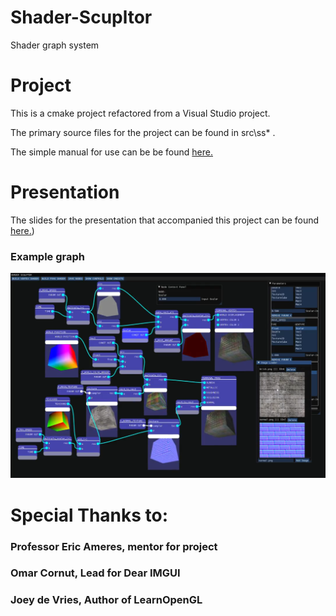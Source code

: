 # Shader-Scupltor
Shader graph system

# Project

This is a cmake project refactored from a Visual Studio project.

The primary source files for the project can be found in src\ss\* .

The simple manual for use can be be found [here.](https://github.com/APeculiarCamber/shader-scupltor/blob/main/GA%20Shader%20Graph%20Sourcer%20User%20Manual.pdf)

# Presentation

The slides for the presentation that accompanied this project can be found [here.](https://github.com/APeculiarCamber/shader-scupltor/blob/main/Shader%20Project%20Presentation-1.pdf))

### Example graph
![Example Brick Graph!](/present_images/brick_graph.png "Brick Graph")

# Special Thanks to:

### Professor Eric Ameres, mentor for project

### Omar Cornut, Lead for Dear IMGUI

### Joey de Vries, Author of LearnOpenGL



